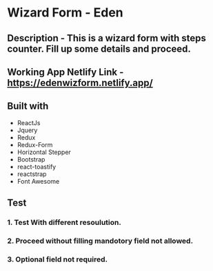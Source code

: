 # Wizard Form - Eden

## Description - This is a wizard form with steps counter. Fill up some details and proceed.

## Working App Netlify Link - https://edenwizform.netlify.app/

## Built with 

- ReactJs
- Jquery
- Redux
- Redux-Form
- Horizontal Stepper
- Bootstrap
- react-toastify
- reactstrap
- Font Awesome


## Test

### 1. Test With different resoulution.
### 2. Proceed without filling mandotory field not allowed.
### 3. Optional field not required.
